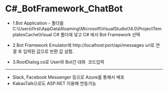 # C#_BotFramework_ChatBot

* 1.Bot Application - 폴더를 C:\Users\first\AppData\Roaming\Microsoft\VisualStudio\14.0\ProjectTemplatesCache\Visual C# 폴더에 넣고 C# 에서 Bot Framework 선택

* 2.Bot Framework Emulator에 http://localhost:port/api/messages url로 연결 후  입력된 값으로 반환 값 실험.

* 3.RootDialog.cs로 User와 Bot간 대화  코드입력

<hr/>

* Slack, Facebook Messenger 등으로 Azure를 통해서 배포
* KakaoTalk으로도 ASP.NET 이용해 연동가능
